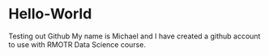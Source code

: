 # Hello-World
Testing out Github 
My name is Michael and I have created a github account to use with RMOTR Data Science course.
